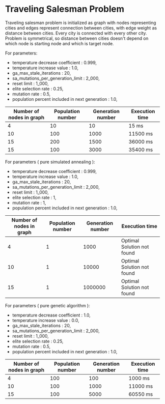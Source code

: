 # Traveling Salesman Problem

Traveling salesman problem is initialized as graph with nodes representing cities and edges represent connection between cities, with edge weight as distance between cities. Every city is connected with every other city. Problem is symmetrical, so distance between cities doesn't depend on which node is starting node and which is target node.

For parameters:
 - temperature decrease coefficient : 0.999,
 - temperature increase value : 1.0,
 - ga_max_stale_iterations : 20,
 - sa_mutations_per_generation_limit : 2_000,
 - reset limit : 1_000,
 - elite selection rate : 0.25,
 - mutation rate : 0.5,
 - population percent included in next generation : 1.0,


| Number of nodes in graph | Population number | Generation number | Execution time |
| ------------------------ | ----------------- | ----------------- | -------------- |
| 4                        | 10                | 10                | 15 ms          |
| 10                       | 100               | 1000              | 11500 ms       |
| 15                       | 200               | 1500              | 36000 ms       |
| 15                       | 100               | 3000              | 35400 ms       |

For parameters ( pure simulated annealing ):
 - temperature decrease coefficient : 0.999,
 - temperature increase value : 1.0,
 - ga_max_stale_iterations : 20,
 - sa_mutations_per_generation_limit : 2_000,
 - reset limit : 1_000,
 - elite selection rate : 1,
 - mutation rate : 1,
 - population percent included in next generation : 1.0,


| Number of nodes in graph | Population number | Generation number | Execution time             |
| ------------------------ | ----------------- | ----------------- | -------------------------- |
| 4                        | 1                 | 1000              | Optimal Solution not found |
| 10                       | 1                 | 10000             | Optimal Solution not found |
| 15                       | 1                 | 1000000           | Optimal Solution not found |


For parameters ( pure genetic algorithm ):
 - temperature decrease coefficient : 1.0,
 - temperature increase value : 0.0,
 - ga_max_stale_iterations : 20,
 - sa_mutations_per_generation_limit : 2_000,
 - reset limit : 1_000,
 - elite selection rate : 0.25,
 - mutation rate : 0.5,
 - population percent included in next generation : 1.0,


| Number of nodes in graph | Population number | Generation number | Execution time    |
| ------------------------ | ----------------- | ----------------- | ----------------- |
| 4                        | 100               | 100               | 1000 ms           |
| 10                       | 100               | 1000              | 11000 ms          |
| 15                       | 100               | 5000              | 60550 ms          |